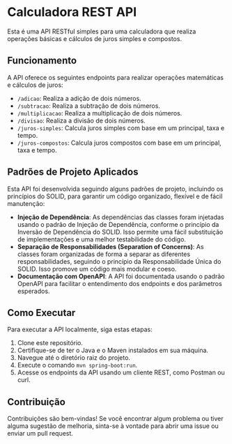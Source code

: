 # Calculadora REST API

Esta é uma API RESTful simples para uma calculadora que realiza operações básicas e cálculos de juros simples e compostos.

## Funcionamento

A API oferece os seguintes endpoints para realizar operações matemáticas e cálculos de juros:

- `/adicao`: Realiza a adição de dois números.
- `/subtracao`: Realiza a subtração de dois números.
- `/multiplicacao`: Realiza a multiplicação de dois números.
- `/divisao`: Realiza a divisão de dois números.
- `/juros-simples`: Calcula juros simples com base em um principal, taxa e tempo.
- `/juros-compostos`: Calcula juros compostos com base em um principal, taxa e tempo.

## Padrões de Projeto Aplicados

Esta API foi desenvolvida seguindo alguns padrões de projeto, incluindo os princípios do SOLID, para garantir um código organizado, flexível e de fácil manutenção:

- **Injeção de Dependência**: As dependências das classes foram injetadas usando o padrão de Injeção de Dependência, conforme o princípio da Inversão de Dependência do SOLID. Isso permite uma fácil substituição de implementações e uma melhor testabilidade do código.
- **Separação de Responsabilidades (Separation of Concerns)**: As classes foram organizadas de forma a separar as diferentes responsabilidades, seguindo o princípio da Responsabilidade Única do SOLID. Isso promove um código mais modular e coeso.
- **Documentação com OpenAPI**: A API foi documentada usando o padrão OpenAPI para facilitar o entendimento dos endpoints e dos parâmetros esperados.

## Como Executar

Para executar a API localmente, siga estas etapas:

1. Clone este repositório.
2. Certifique-se de ter o Java e o Maven instalados em sua máquina.
3. Navegue até o diretório raiz do projeto.
4. Execute o comando `mvn spring-boot:run`.
5. Acesse os endpoints da API usando um cliente REST, como Postman ou curl.

## Contribuição

Contribuições são bem-vindas! Se você encontrar algum problema ou tiver alguma sugestão de melhoria, sinta-se à vontade para abrir uma issue ou enviar um pull request.
